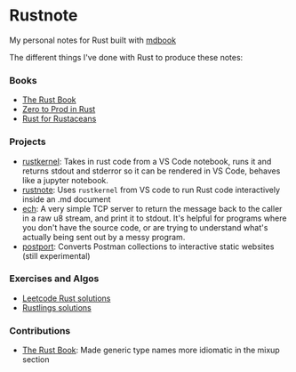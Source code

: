 # Rustnote
My personal notes for Rust built with [mdbook](https://rust-lang.github.io/mdBook) 

The different things I've done with Rust to produce these notes:

### Books
- [The Rust Book](https://doc.rust-lang.org/book/)
- [Zero to Prod in Rust](https://www.zero2prod.com/index.html)
- [Rust for Rustaceans](https://nostarch.com/rust-rustaceans)

### Projects
- [rustkernel](https://github.com/jackos/rustkernel): Takes in rust code from a VS Code notebook, runs it and returns stdout and stderror so it can be rendered in VS Code, behaves like a jupyter notebook.
- [rustnote](https://github.com/jackos/rustnote): Uses `rustkernel` from VS code to run Rust code interactively inside an .md document
- [ech](https://github.com/jackos/ech): A very simple TCP server to return the message back to the caller in a raw u8 stream, and print it to stdout. It's helpful for programs where you don't have the source code, or are trying to understand what's actually being sent out by a messy program.
- [postport](https://github.com/postport/postport): Converts Postman collections to interactive static websites (still experimental)

### Exercises and Algos
- [Leetcode Rust solutions](https://github.com/jackos/leetcode)
- [Rustlings solutions](https://github.com/jackos/rustlings/tree/jackos/exercises)

### Contributions
- [The Rust Book](https://github.com/rust-lang/book/pull/2895): Made generic type names more idiomatic in the mixup section